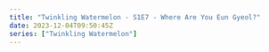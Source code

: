 ```yaml
---
title: "Twinkling Watermelon - S1E7 - Where Are You Eun Gyeol?"
date: 2023-12-04T09:50:45Z
series: ["Twinkling Watermelon"]
---
```



<mux-player stream-type="on-demand"
  src="https://kp3d-my.sharepoint.com/personal/ryoo_kp3d_onmicrosoft_com/_layouts/15/download.aspx?share=EVYJ8W1FLLdHu1h5aqVvjQIBvax8pOkt-kh-M6pwWFmW1Q" prefer-playback="mse" controls>
  </mux-player>
  
  
 <script src="https://cdn.jsdelivr.net/npm/@mux/mux-player"></script>
  
 <script type="application/ld+json">
 {
  "@context": "https://schema.org/",
  "@type": "VideoObject",
  "name": "Twinkling Watermelon - S1E7 - Where Are You Eun Gyeol?",
  "contentUrl": "https://stream.mux.com/uK5cKRcIS00jTiEhi00nwZAXS02TavFW8CsFbvX1022hAz8.m3u8",
  "thumbnailUrl": "https://www.themoviedb.org/t/p/original/vDJE7JPnPc6fJBMBXdSltYM6yL6.jpg?width=314&fit_mode=preserve&time=25",
  "uploadDate": "2023-12-04T09:50:45Z",
}

</script>
